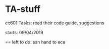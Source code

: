 # TA-stuff
ec601
Tasks:
read their code
guide, suggestions

starts: 09/04/2019

==
left to do:
ssn hand to ece
